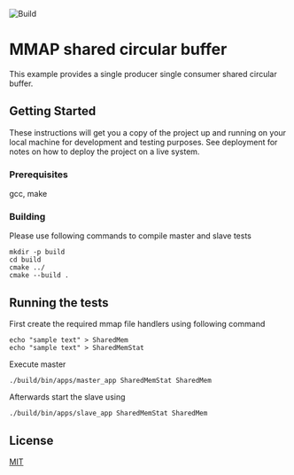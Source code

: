 ![Build](https://github.com/shanakaprageeth/mmap_shared_circular_buffers/actions/workflows/.ci.yml/badge.svg)
# MMAP shared circular buffer

This example provides a single producer single consumer shared circular buffer.

## Getting Started

These instructions will get you a copy of the project up and running on your local machine for development and testing purposes. See deployment for notes on how to deploy the project on a live system.

### Prerequisites

gcc, make

### Building

Please use following commands to compile master and slave tests
``` 
mkdir -p build
cd build
cmake ../
cmake --build .
``` 

## Running the tests

First create the required mmap file handlers using following command
``` 
echo "sample text" > SharedMem
echo "sample text" > SharedMemStat
``` 
Execute master
``` 
./build/bin/apps/master_app SharedMemStat SharedMem 
``` 
Afterwards start the slave using 
``` 
./build/bin/apps/slave_app SharedMemStat SharedMem 
``` 

## License
[MIT](https://choosealicense.com/licenses/mit/)

